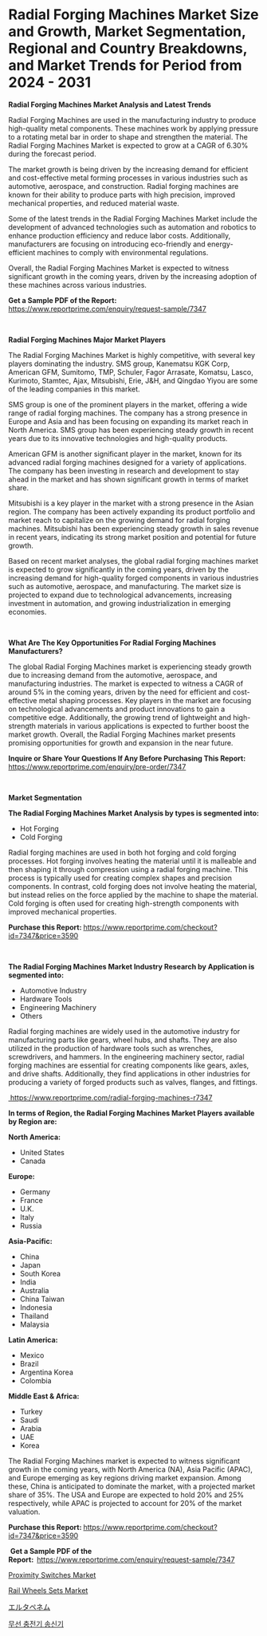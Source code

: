 <p><h1>Radial Forging Machines Market Size and Growth, Market Segmentation, Regional and Country Breakdowns, and Market Trends for Period from 2024 -  2031</h1></p><p><strong>Radial Forging Machines Market Analysis and Latest Trends</strong></p>
<p><p>Radial Forging Machines are used in the manufacturing industry to produce high-quality metal components. These machines work by applying pressure to a rotating metal bar in order to shape and strengthen the material. The Radial Forging Machines Market is expected to grow at a CAGR of 6.30% during the forecast period.</p><p>The market growth is being driven by the increasing demand for efficient and cost-effective metal forming processes in various industries such as automotive, aerospace, and construction. Radial forging machines are known for their ability to produce parts with high precision, improved mechanical properties, and reduced material waste. </p><p>Some of the latest trends in the Radial Forging Machines Market include the development of advanced technologies such as automation and robotics to enhance production efficiency and reduce labor costs. Additionally, manufacturers are focusing on introducing eco-friendly and energy-efficient machines to comply with environmental regulations.</p><p>Overall, the Radial Forging Machines Market is expected to witness significant growth in the coming years, driven by the increasing adoption of these machines across various industries.</p></p>
<p><strong>Get a Sample PDF of the Report:&nbsp;</strong> <a href="https://www.reportprime.com/enquiry/request-sample/7347">https://www.reportprime.com/enquiry/request-sample/7347</a></p>
<p>&nbsp;</p>
<p><strong>Radial Forging Machines Major Market Players</strong></p>
<p><p>The Radial Forging Machines Market is highly competitive, with several key players dominating the industry. SMS group, Kanematsu KGK Corp, American GFM, Sumitomo, TMP, Schuler, Fagor Arrasate, Komatsu, Lasco, Kurimoto, Stamtec, Ajax, Mitsubishi, Erie, J&H, and Qingdao Yiyou are some of the leading companies in this market.</p><p>SMS group is one of the prominent players in the market, offering a wide range of radial forging machines. The company has a strong presence in Europe and Asia and has been focusing on expanding its market reach in North America. SMS group has been experiencing steady growth in recent years due to its innovative technologies and high-quality products.</p><p>American GFM is another significant player in the market, known for its advanced radial forging machines designed for a variety of applications. The company has been investing in research and development to stay ahead in the market and has shown significant growth in terms of market share.</p><p>Mitsubishi is a key player in the market with a strong presence in the Asian region. The company has been actively expanding its product portfolio and market reach to capitalize on the growing demand for radial forging machines. Mitsubishi has been experiencing steady growth in sales revenue in recent years, indicating its strong market position and potential for future growth.</p><p>Based on recent market analyses, the global radial forging machines market is expected to grow significantly in the coming years, driven by the increasing demand for high-quality forged components in various industries such as automotive, aerospace, and manufacturing. The market size is projected to expand due to technological advancements, increasing investment in automation, and growing industrialization in emerging economies.</p></p>
<p>&nbsp;</p>
<p><strong>What Are The Key Opportunities For Radial Forging Machines Manufacturers?</strong></p>
<p><p>The global Radial Forging Machines market is experiencing steady growth due to increasing demand from the automotive, aerospace, and manufacturing industries. The market is expected to witness a CAGR of around 5% in the coming years, driven by the need for efficient and cost-effective metal shaping processes. Key players in the market are focusing on technological advancements and product innovations to gain a competitive edge. Additionally, the growing trend of lightweight and high-strength materials in various applications is expected to further boost the market growth. Overall, the Radial Forging Machines market presents promising opportunities for growth and expansion in the near future.</p></p>
<p><strong>Inquire or Share Your Questions If Any Before Purchasing This Report:</strong> <a href="https://www.reportprime.com/enquiry/pre-order/7347">https://www.reportprime.com/enquiry/pre-order/7347</a></p>
<p>&nbsp;</p>
<p><strong>Market Segmentation</strong></p>
<p><strong>The Radial Forging Machines Market Analysis by types is segmented into:</strong></p>
<p><ul><li>Hot Forging</li><li>Cold Forging</li></ul></p>
<p><p>Radial forging machines are used in both hot forging and cold forging processes. Hot forging involves heating the material until it is malleable and then shaping it through compression using a radial forging machine. This process is typically used for creating complex shapes and precision components. In contrast, cold forging does not involve heating the material, but instead relies on the force applied by the machine to shape the material. Cold forging is often used for creating high-strength components with improved mechanical properties.</p></p>
<p><strong>Purchase this Report:&nbsp;</strong><a href="https://www.reportprime.com/checkout?id=7347&price=3590">https://www.reportprime.com/checkout?id=7347&price=3590</a></p>
<p>&nbsp;</p>
<p><strong>The Radial Forging Machines Market Industry Research by Application is segmented into:</strong></p>
<p><ul><li>Automotive Industry</li><li>Hardware Tools</li><li>Engineering Machinery</li><li>Others</li></ul></p>
<p><p>Radial forging machines are widely used in the automotive industry for manufacturing parts like gears, wheel hubs, and shafts. They are also utilized in the production of hardware tools such as wrenches, screwdrivers, and hammers. In the engineering machinery sector, radial forging machines are essential for creating components like gears, axles, and drive shafts. Additionally, they find applications in other industries for producing a variety of forged products such as valves, flanges, and fittings.</p></p>
<p><a href="https://www.reportprime.com/radial-forging-machines-r7347">&nbsp;https://www.reportprime.com/radial-forging-machines-r7347</a></p>
<p><strong>In terms of Region, the Radial Forging Machines Market Players available by Region are:</strong></p>
<p>
    <p> <strong> North America: </strong>
        <ul>
            <li>United States</li>
            <li>Canada</li>
        </ul>
        </p> 
    <p> <strong> Europe: </strong>
        <ul>
            <li>Germany</li>
            <li>France</li>
            <li>U.K.</li>
            <li>Italy</li>
            <li>Russia</li>
        </ul>
        </p> 
    <p> <strong> Asia-Pacific: </strong>
        <ul>
            <li>China</li>
            <li>Japan</li>
            <li>South Korea</li>
            <li>India</li>
            <li>Australia</li>
            <li>China Taiwan</li>
            <li>Indonesia</li>
            <li>Thailand</li>
            <li>Malaysia</li>
        </ul>
        </p> 
    <p> <strong> Latin America: </strong>
        <ul>
            <li>Mexico</li>
            <li>Brazil</li>
            <li>Argentina Korea</li>
            <li>Colombia</li>
        </ul>
        </p> 
    <p> <strong> Middle East & Africa: </strong>
        <ul>
            <li>Turkey</li>
            <li>Saudi</li>
            <li>Arabia</li>
            <li>UAE</li>
            <li>Korea</li>
        </ul>
    </p>
    </p>
<p><p>The Radial Forging Machines market is expected to witness significant growth in the coming years, with North America (NA), Asia Pacific (APAC), and Europe emerging as key regions driving market expansion. Among these, China is anticipated to dominate the market, with a projected market share of 35%. The USA and Europe are expected to hold 20% and 25% respectively, while APAC is projected to account for 20% of the market valuation.</p></p>
<p><strong>Purchase this Report: </strong><a href="https://www.reportprime.com/checkout?id=7347&price=3590">https://www.reportprime.com/checkout?id=7347&price=3590</a></p>
<p>&nbsp;<strong>Get a Sample PDF of the Report:&nbsp;&nbsp;</strong><a href="https://www.reportprime.com/enquiry/request-sample/7347">https://www.reportprime.com/enquiry/request-sample/7347</a></p>
<p><strong></strong></p>
<p><p><a href="https://github.com/timeliteaut/Market-Research-Report-List-2/blob/main/proximity-switches-market.md">Proximity Switches Market</a></p><p><a href="https://www.linkedin.com/pulse/rail-wheels-sets-market-competitive-analysis-trends-forecast-p46yc">Rail Wheels Sets Market</a></p><p><a href="https://github.com/BrionnaBoyle/Market-Research-Report-List-1/blob/main/970255976405.md">エルタペネム</a></p><p><a href="https://medium.com/@daveblock56/%EB%AC%B4%EC%84%A0-%EC%B6%A9%EC%A0%84%EA%B8%B0-%EC%86%A1%EC%8B%A0%EA%B8%B0-%EC%8B%9C%EC%9E%A5-%EB%B6%84%EC%84%9D-%EC%97%B0%ED%8F%89%EA%B7%A0-%EB%B3%B5%EB%A6%AC-%EC%9D%B4%EC%9E%90%EC%9C%A8-%EC%8B%9C%EC%9E%A5-%EC%84%B8%EB%B6%84%ED%99%94-%EB%B0%8F-%EC%84%B8%EA%B3%84-%EC%82%B0%EC%97%85-%EA%B0%9C%EC%9A%94-f38a0e4fc44b">무선 충전기 송신기</a></p></p>